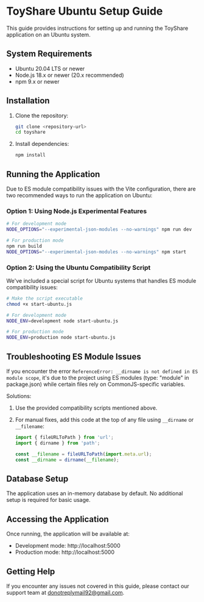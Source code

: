 # ToyShare Ubuntu Setup Guide

This guide provides instructions for setting up and running the ToyShare application on an Ubuntu system.

## System Requirements

- Ubuntu 20.04 LTS or newer
- Node.js 18.x or newer (20.x recommended)
- npm 9.x or newer

## Installation

1. Clone the repository:
   ```bash
   git clone <repository-url>
   cd toyshare
   ```

2. Install dependencies:
   ```bash
   npm install
   ```

## Running the Application

Due to ES module compatibility issues with the Vite configuration, there are two recommended ways to run the application on Ubuntu:

### Option 1: Using Node.js Experimental Features

```bash
# For development mode
NODE_OPTIONS="--experimental-json-modules --no-warnings" npm run dev

# For production mode
npm run build
NODE_OPTIONS="--experimental-json-modules --no-warnings" npm start
```

### Option 2: Using the Ubuntu Compatibility Script

We've included a special script for Ubuntu systems that handles ES module compatibility issues:

```bash
# Make the script executable
chmod +x start-ubuntu.js

# For development mode
NODE_ENV=development node start-ubuntu.js

# For production mode
NODE_ENV=production node start-ubuntu.js
```

## Troubleshooting ES Module Issues

If you encounter the error `ReferenceError: __dirname is not defined in ES module scope`, it's due to the project using ES modules (type: "module" in package.json) while certain files rely on CommonJS-specific variables.

Solutions:

1. Use the provided compatibility scripts mentioned above.

2. For manual fixes, add this code at the top of any file using `__dirname` or `__filename`:
   ```javascript
   import { fileURLToPath } from 'url';
   import { dirname } from 'path';
   
   const __filename = fileURLToPath(import.meta.url);
   const __dirname = dirname(__filename);
   ```

## Database Setup

The application uses an in-memory database by default. No additional setup is required for basic usage.

## Accessing the Application

Once running, the application will be available at:

- Development mode: http://localhost:5000
- Production mode: http://localhost:5000

## Getting Help

If you encounter any issues not covered in this guide, please contact our support team at donotreplymail92@gmail.com.
